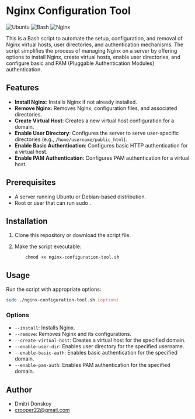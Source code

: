 # Nginx Configuration Tool

![Ubuntu](https://img.shields.io/badge/Ubuntu-24.04-orange)
![Bash](https://img.shields.io/badge/Bash-Scripts-green)
![Nginx](https://img.shields.io/badge/Nginx-Server-blue)


This is a Bash script to automate the setup, configuration, and removal of Nginx virtual hosts, user directories, and authentication mechanisms. The script simplifies the process of managing Nginx on a server by offering options to install Nginx, create virtual hosts, enable user directories, and configure basic and PAM (Pluggable Authentication Modules) authentication.

## Features

- **Install Nginx**: Installs Nginx if not already installed.
- **Remove Nginx**: Removes Nginx, configuration files, and associated directories.
- **Create Virtual Host**: Creates a new virtual host configuration for a domain.
- **Enable User Directory**: Configures the server to serve user-specific directories (e.g., `/home/username/public_html`).
- **Enable Basic Authentication**: Configures basic HTTP authentication for a virtual host.
- **Enable PAM Authentication**: Configures PAM authentication for a virtual host.

## Prerequisites

- A server running Ubuntu or Debian-based distribution.
- Root or user that can run sudo .

## Installation

1. Clone this repository or download the script file.
2. Make the script executable:

    ```
        chmod +x nginx-configuration-tool.sh
    ```

## Usage

Run the script with appropriate options:

```bash
sudo ./nginx-configuration-tool.sh [option]
```

### Options

- `--install`: Installs Nginx.
- `--remove`: Removes Nginx and its configurations.
- `--create-virtual-host`: Creates a virtual host for the specified domain.
- `--enable-user-dir`: Enables user directory for the specified username.
- `--enable-basic-auth`: Enables basic authentication for the specified domain.
- `--enable-pam-auth`: Enables PAM authentication for the specified domain.

## Author

- Dmitri Donskoy
- crooper22@gmail.com
